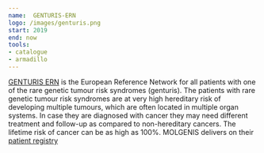 ```yaml
---
name:  GENTURIS-ERN
logo: /images/genturis.png 
start: 2019
end: now
tools:
- catalogue
- armadillo
---
```

[GENTURIS ERN](https://www.genturis.eu/) is the European Reference Network for all patients with one of the rare genetic tumour risk syndromes (genturis). The patients with rare genetic tumour risk syndromes are at very high hereditary risk of developing multiple tumours, which are often located in multiple organ systems.
In case they are diagnosed with cancer they may need different treatment and follow-up as compared to non-hereditary cancers. The lifetime risk of cancer can be as high as 100%.
MOLGENIS delivers on their [patient registry](https://www.genturis.eu/l=eng/research/genturis-registry.html)

